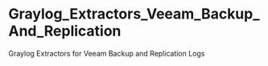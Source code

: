 # Graylog_Extractors_Veeam_Backup_And_Replication
Graylog Extractors for Veeam Backup and Replication Logs
